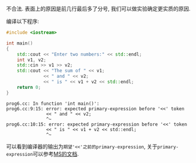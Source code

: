 不合法. 表面上的原因是前几行最后多了分号, 我们可以做实验确定更实质的原因. 

编译以下程序: 

```c++
#include <iostream>

int main()
{
    std::cout << "Enter two numbers:" << std::endl;
    int v1, v2;
    std::cin >> v1 >> v2;
    std::cout << "The sum of " << v1;
              << " and " << v2;
              << " is " << v1 + v2 << std::endl;
    return 0;
}
```

```
prog6.cc: In function 'int main()':
prog6.cc:9:15: error: expected primary-expression before '<<' token
               << " and " << v2;
               ^~
prog6.cc:10:15: error: expected primary-expression before '<<' token
               << " is " << v1 + v2 << std::endl;
               ^~
```

可以看到编译器的输出为`期望'<<'之前的primary-expression`, 关于`primary-expression`可以参考[MS的文档](https://docs.microsoft.com/en-us/cpp/cpp/primary-expressions?view=vs-2019). 
